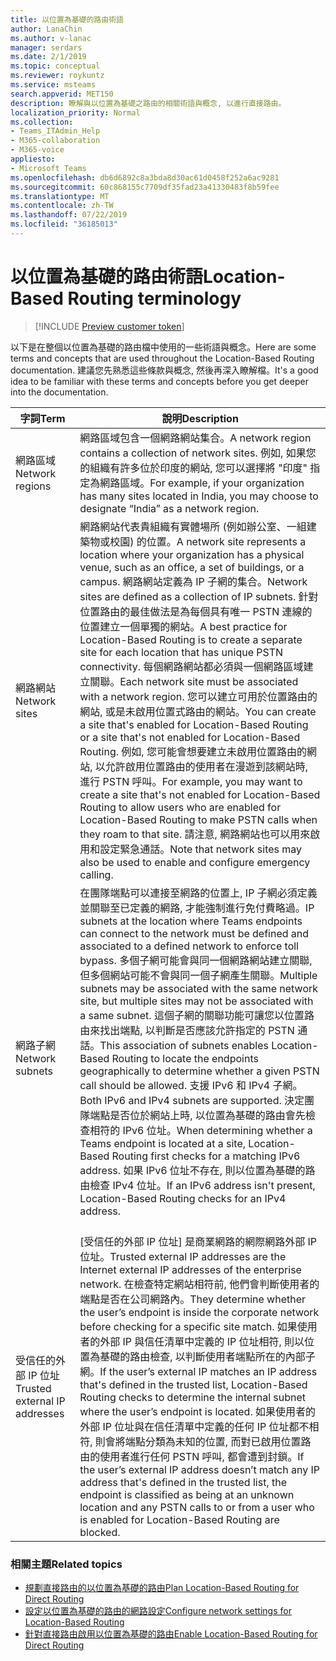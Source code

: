 ```yaml
---
title: 以位置為基礎的路由術語
author: LanaChin
ms.author: v-lanac
manager: serdars
ms.date: 2/1/2019
ms.topic: conceptual
ms.reviewer: roykuntz
ms.service: msteams
search.appverid: MET150
description: 瞭解與以位置為基礎之路由的相關術語與概念, 以進行直接路由。
localization_priority: Normal
ms.collection:
- Teams_ITAdmin_Help
- M365-collaboration
- M365-voice
appliesto:
- Microsoft Teams
ms.openlocfilehash: db6d6892c8a3bda8d30ac61d0458f252a6ac9281
ms.sourcegitcommit: 60c868155c7709df35fad23a41330483f8b59fee
ms.translationtype: MT
ms.contentlocale: zh-TW
ms.lasthandoff: 07/22/2019
ms.locfileid: "36185013"
---
```

# <a name="location-based-routing-terminology"></a><span data-ttu-id="8864c-103">以位置為基礎的路由術語</span><span class="sxs-lookup"><span data-stu-id="8864c-103">Location-Based Routing terminology</span></span>

> [!INCLUDE [Preview customer token](includes/preview-feature.md)] 

<span data-ttu-id="8864c-104">以下是在整個以位置為基礎的路由檔中使用的一些術語與概念。</span><span class="sxs-lookup"><span data-stu-id="8864c-104">Here are some terms and concepts that are used throughout the Location-Based Routing documentation.</span></span> <span data-ttu-id="8864c-105">建議您先熟悉這些條款與概念, 然後再深入瞭解檔。</span><span class="sxs-lookup"><span data-stu-id="8864c-105">It's a good idea to be familiar with these terms and concepts before you get deeper into the documentation.</span></span>

|<span data-ttu-id="8864c-106">字詞</span><span class="sxs-lookup"><span data-stu-id="8864c-106">Term</span></span>  |<span data-ttu-id="8864c-107">說明</span><span class="sxs-lookup"><span data-stu-id="8864c-107">Description</span></span>  |
|---------|---------|
|<span data-ttu-id="8864c-108">網路區域</span><span class="sxs-lookup"><span data-stu-id="8864c-108">Network regions</span></span>     | <span data-ttu-id="8864c-109">網路區域包含一個網路網站集合。</span><span class="sxs-lookup"><span data-stu-id="8864c-109">A network region contains a collection of network sites.</span></span> <span data-ttu-id="8864c-110">例如, 如果您的組織有許多位於印度的網站, 您可以選擇將 "印度" 指定為網路區域。</span><span class="sxs-lookup"><span data-stu-id="8864c-110">For example, if your organization has many sites located in India, you may choose to designate “India” as a network region.</span></span>        |
|<span data-ttu-id="8864c-111">網路網站</span><span class="sxs-lookup"><span data-stu-id="8864c-111">Network sites</span></span>    | <span data-ttu-id="8864c-112">網路網站代表貴組織有實體場所 (例如辦公室、一組建築物或校園) 的位置。</span><span class="sxs-lookup"><span data-stu-id="8864c-112">A network site represents a location where your organization has a physical venue, such as an office, a set of buildings, or a campus.</span></span> <span data-ttu-id="8864c-113">網路網站定義為 IP 子網的集合。</span><span class="sxs-lookup"><span data-stu-id="8864c-113">Network sites are defined as a collection of IP subnets.</span></span> <span data-ttu-id="8864c-114">針對位置路由的最佳做法是為每個具有唯一 PSTN 連線的位置建立一個單獨的網站。</span><span class="sxs-lookup"><span data-stu-id="8864c-114">A best practice for Location-Based Routing is to create a separate site for each location that has unique PSTN connectivity.</span></span>  <span data-ttu-id="8864c-115">每個網路網站都必須與一個網路區域建立關聯。</span><span class="sxs-lookup"><span data-stu-id="8864c-115">Each network site must be associated with a network region.</span></span> <span data-ttu-id="8864c-116">您可以建立可用於位置路由的網站, 或是未啟用位置式路由的網站。</span><span class="sxs-lookup"><span data-stu-id="8864c-116">You can create a site that's enabled for Location-Based Routing or a site that's not enabled for Location-Based Routing.</span></span> <span data-ttu-id="8864c-117">例如, 您可能會想要建立未啟用位置路由的網站, 以允許啟用位置路由的使用者在漫遊到該網站時, 進行 PSTN 呼叫。</span><span class="sxs-lookup"><span data-stu-id="8864c-117">For example, you may want to create a site that's not enabled for Location-Based Routing to allow users who are enabled for Location-Based Routing to make PSTN calls when they roam to that site.</span></span> <span data-ttu-id="8864c-118">請注意, 網路網站也可以用來啟用和設定緊急通話。</span><span class="sxs-lookup"><span data-stu-id="8864c-118">Note that network sites may also be used to enable and configure emergency calling.</span></span>        |
|<span data-ttu-id="8864c-119">網路子網</span><span class="sxs-lookup"><span data-stu-id="8864c-119">Network subnets</span></span>     |<span data-ttu-id="8864c-120">在團隊端點可以連接至網路的位置上, IP 子網必須定義並關聯至已定義的網路, 才能強制進行免付費略過。</span><span class="sxs-lookup"><span data-stu-id="8864c-120">IP subnets at the location where Teams endpoints can connect to the network must be defined and associated to a defined network to enforce toll bypass.</span></span> <span data-ttu-id="8864c-121">多個子網可能會與同一個網路網站建立關聯, 但多個網站可能不會與同一個子網產生關聯。</span><span class="sxs-lookup"><span data-stu-id="8864c-121">Multiple subnets may be associated with the same network site, but multiple sites may not be associated with a same subnet.</span></span> <span data-ttu-id="8864c-122">這個子網的關聯功能可讓您以位置路由來找出端點, 以判斷是否應該允許指定的 PSTN 通話。</span><span class="sxs-lookup"><span data-stu-id="8864c-122">This association of subnets enables Location-Based Routing to locate the endpoints geographically to determine whether a given PSTN call should be allowed.</span></span> <span data-ttu-id="8864c-123">支援 IPv6 和 IPv4 子網。</span><span class="sxs-lookup"><span data-stu-id="8864c-123">Both IPv6 and IPv4 subnets are supported.</span></span> <span data-ttu-id="8864c-124">決定團隊端點是否位於網站上時, 以位置為基礎的路由會先檢查相符的 IPv6 位址。</span><span class="sxs-lookup"><span data-stu-id="8864c-124">When determining whether a Teams endpoint is located at a site, Location-Based Routing first checks for a matching IPv6 address.</span></span> <span data-ttu-id="8864c-125">如果 IPv6 位址不存在, 則以位置為基礎的路由檢查 IPv4 位址。</span><span class="sxs-lookup"><span data-stu-id="8864c-125">If an IPv6 address isn't present, Location-Based Routing checks for an IPv4 address.</span></span> <br><br>
|<span data-ttu-id="8864c-126">受信任的外部 IP 位址</span><span class="sxs-lookup"><span data-stu-id="8864c-126">Trusted external IP addresses</span></span>    |<span data-ttu-id="8864c-127">[受信任的外部 IP 位址] 是商業網路的網際網路外部 IP 位址。</span><span class="sxs-lookup"><span data-stu-id="8864c-127">Trusted external IP addresses are the Internet external IP addresses of the enterprise network.</span></span> <span data-ttu-id="8864c-128">在檢查特定網站相符前, 他們會判斷使用者的端點是否在公司網路內。</span><span class="sxs-lookup"><span data-stu-id="8864c-128">They determine whether the user’s endpoint is inside the corporate network before checking for a specific site match.</span></span> <span data-ttu-id="8864c-129">如果使用者的外部 IP 與信任清單中定義的 IP 位址相符, 則以位置為基礎的路由檢查, 以判斷使用者端點所在的內部子網。</span><span class="sxs-lookup"><span data-stu-id="8864c-129">If the user’s external IP matches an IP address that's defined in the trusted list, Location-Based Routing checks to determine the internal subnet where the user’s endpoint is located.</span></span> <span data-ttu-id="8864c-130">如果使用者的外部 IP 位址與在信任清單中定義的任何 IP 位址都不相符, 則會將端點分類為未知的位置, 而對已啟用位置路由的使用者進行任何 PSTN 呼叫, 都會遭到封鎖。</span><span class="sxs-lookup"><span data-stu-id="8864c-130">If the user’s external IP address doesn’t match any IP address that's defined in the trusted list, the endpoint is classified as being at an unknown location and any PSTN calls to or from a user who is enabled for Location-Based Routing are blocked.</span></span>          |

### <a name="related-topics"></a><span data-ttu-id="8864c-131">相關主題</span><span class="sxs-lookup"><span data-stu-id="8864c-131">Related topics</span></span>
- [<span data-ttu-id="8864c-132">規劃直接路由的以位置為基礎的路由</span><span class="sxs-lookup"><span data-stu-id="8864c-132">Plan Location-Based Routing for Direct Routing</span></span>](location-based-routing-plan.md)
- [<span data-ttu-id="8864c-133">設定以位置為基礎的路由的網路設定</span><span class="sxs-lookup"><span data-stu-id="8864c-133">Configure network settings for Location-Based Routing</span></span>](location-based-routing-configure-network-settings.md)
- [<span data-ttu-id="8864c-134">針對直接路由啟用以位置為基礎的路由</span><span class="sxs-lookup"><span data-stu-id="8864c-134">Enable Location-Based Routing for Direct Routing</span></span>](location-based-routing-enable.md)

